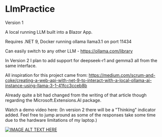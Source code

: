 # LlmPractice

Version 1

A local running LLM built into a Blazor App.

Requires .NET 9, Docker running ollama llama3.1 on port 11434

Can easily switch to any other LLM - https://ollama.com/library

In Version 2 I plan to add support for deepseek-r1 and gemma3 all from the same interface.

All inspiration for this project came from: https://medium.com/scrum-and-coke/creating-a-web-api-with-net-9-to-interact-with-a-local-ollama-ai-instance-using-llama-3-1-41fcc3cceb8b

Already quite a bit had changed from the writing of that article though regarding the Microsoft.Extensions.AI package.

Watch a demo video here: 
(In version 2 there will be a "Thinking" indicator added. Feel free to jump around as some of the responses take some time due to the hardware limitations of my laptop.)

[![IMAGE ALT TEXT HERE](https://img.youtube.com/vi/6Y4LnnlxGQk/0.jpg)](https://www.youtube.com/watch?v=6Y4LnnlxGQk)
